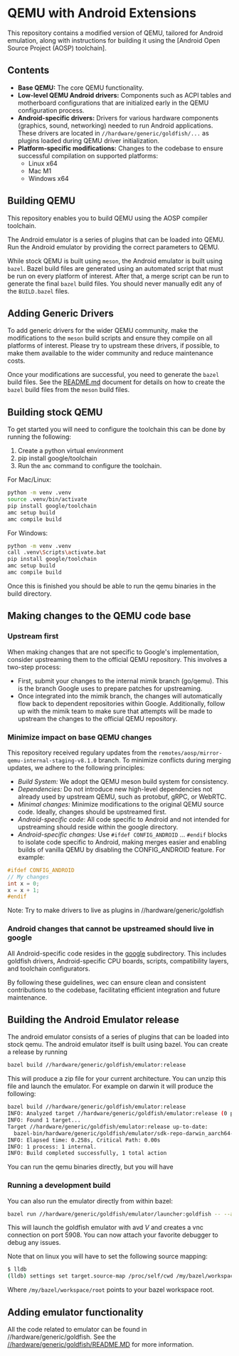 # QEMU with Android Extensions

This repository contains a modified version of QEMU, tailored for Android emulation, along with instructions for building it using the [Android Open Source Project (AOSP) toolchain].

## Contents

- **Base QEMU:** The core QEMU functionality.
- **Low-level QEMU Android drivers:** Components such as ACPI tables and motherboard configurations that are initialized early in the QEMU configuration process.
- **Android-specific drivers:** Drivers for various hardware components (graphics, sound, networking) needed to run Android applications. These drivers are located in `//hardware/generic/goldfish/...` as plugins loaded during QEMU driver initialization.
- **Platform-specific modifications:** Changes to the codebase to ensure successful compilation on supported platforms:
  - Linux x64
  - Mac M1
  - Windows x64

## Building QEMU

This repository enables you to build QEMU using the AOSP compiler toolchain.

The Android emulator is a series of plugins that can be loaded into QEMU. Run the Android emulator by providing the correct parameters to QEMU.

While stock QEMU is built using `meson`, the Android emulator is built using `bazel`. Bazel build files are generated using an automated script that must be run on every platform of interest. After that, a merge script can be run to generate the final `bazel` build files. You should never manually edit any of the `BUILD.bazel` files.

## Adding Generic Drivers

To add generic drivers for the wider QEMU community, make the modifications to the `meson` build scripts and ensure they compile on all platforms of interest. Please try to upstream these drivers, if possible, to make them available to the wider community and reduce maintenance costs.

Once your modifications are successful, you need to generate the `bazel` build files. See the [README.md](google/scripts/fetch_bazel/README.md) document for details on how to create the `bazel` build files from the `meson` build files.

## Building stock QEMU

To get started you will need to configure the toolchain this can be done by running the following:

1. Create a python virtual environment
2. pip install google/toolchain
3. Run the `amc` command to configure the toolchain.

For Mac/Linux:

```sh
python -m venv .venv
source .venv/bin/activate
pip install google/toolchain
amc setup build
amc compile build
```

For Windows:

```sh
python -m venv .venv
call .venv\Scripts\activate.bat
pip install google/toolchain
amc setup build
amc compile build
```

Once this is finished you should be able to run the qemu binaries in the build directory.

## Making changes to the QEMU code base

### Upstream first

When making changes that are not specific to Google's implementation, consider upstreaming them to the official QEMU repository. This involves a two-step process:

- First, submit your changes to the internal mimik branch (go/qemu). This is the branch Google uses to prepare patches for upstreaming.
- Once integrated into the mimik branch, the changes will automatically flow back to dependent repositories within Google. Additionally, follow up with the mimik team to make sure that attempts will be made to upstream the changes to the official QEMU repository.

### Minimize impact on base QEMU changes

This repository received regulary updates from the `remotes/aosp/mirror-qemu-internal-staging-v8.1.0` branch. To minimize conflicts during merging updates, we adhere to the following principles:

- *Build System:* We adopt the QEMU meson build system for consistency.
- *Dependencies:* Do not introduce new high-level dependencies not already used by upstream QEMU, such as protobuf, gRPC, or WebRTC.
- *Minimal changes:* Minimize modifications to the original QEMU source code. Ideally, changes should be upstreamed first.
- *Android-specific code*: All code specific to Android and not intended for upstreaming should reside within the google directory.
- *Android-specific changes:* Use `#ifdef CONFIG_ANDROID` ... `#endif` blocks to isolate code specific to Android, making merges easier and enabling builds of vanilla QEMU by disabling the CONFIG_ANDROID feature. For example:

```c
#ifdef CONFIG_ANDROID
// My changes
int x = 0;
x = x + 1;
#endif
```

Note: Try to make drivers to live as plugins in //hardware/generic/goldfish

### Android changes that cannot be upstreamed should live in google

All Android-specific code resides in the [google](google) subdirectory. This includes goldfish drivers, Android-specific CPU boards, scripts, compatibility layers, and toolchain configurators.

By following these guidelines, wec can ensure clean and consistent contributions to the codebase, facilitating efficient integration and future maintenance.

## Building the Android Emulator release

The android emulator consists of a series of plugins that can be loaded into stock qemu. The android emulator itself is built using bazel. You can create a release by running

```sh
bazel build //hardware/generic/goldfish/emulator:release
```

This will produce a zip file for your current architecture. You can unzip this file and launch the emulator. For example on darwin it will produce the following:

```sh
bazel build //hardware/generic/goldfish/emulator:release
INFO: Analyzed target //hardware/generic/goldfish/emulator:release (0 packages loaded, 0 targets configured).
INFO: Found 1 target...
Target //hardware/generic/goldfish/emulator:release up-to-date:
  bazel-bin/hardware/generic/goldfish/emulator/sdk-repo-darwin_aarch64-emulator-developer.zip
INFO: Elapsed time: 0.258s, Critical Path: 0.00s
INFO: 1 process: 1 internal.
INFO: Build completed successfully, 1 total action
```

You can run the qemu binaries directly, but you will have

### Running a development build

You can also run the emulator directly from within bazel:

```sh
bazel run //hardware/generic/goldfish/emulator/launcher:goldfish -- --avd V --vnc :8
```

This will launch the goldfish emulator with avd *V* and creates a vnc connection on port 5908. You can now attach your favorite debugger to debug any issues.

Note that on linux you will have to set the following source mapping:

```sh
$ lldb
(lldb) settings set target.source-map /proc/self/cwd /my/bazel/workspace/root
```

Where `/my/bazel/workspace/root` points to your bazel workspace root.

## Adding emulator functionality

All the code related to emulator can be found in //hardware/generic/goldfish. See the [//hardware/generic/goldfish/README.MD](../../hardware/generic/goldfish//README.MD) for more information.